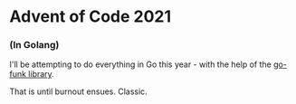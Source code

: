 # Advent of Code 2021

### (In Golang)

I'll be attempting to do everything in Go this year - with the help of the [go-funk library](https://github.com/thoas/go-funk).

That is until burnout ensues. Classic.
